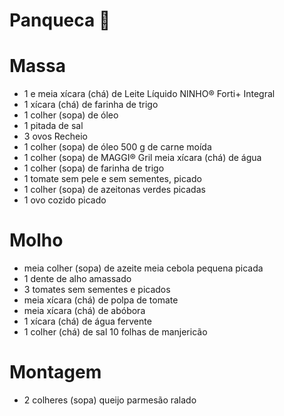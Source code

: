 # Panqueca :spaghetti:
# Massa
 - 1 e meia xícara (chá) de Leite Líquido NINHO® Forti+ Integral
- 1 xícara (chá) de farinha de trigo
- 1 colher (sopa) de óleo
- 1 pitada de sal
- 3 ovos
Recheio
- 1 colher (sopa) de óleo
500 g de carne moída
- 1 colher (sopa) de MAGGI® Gril
meia xícara (chá) de água
- 1 colher (sopa) de farinha de trigo
- 1 tomate sem pele e sem sementes, picado
- 1 colher (sopa) de azeitonas verdes picadas
- 1 ovo cozido picado
# Molho
- meia colher (sopa) de azeite
meia cebola pequena picada
- 1 dente de alho amassado
- 3 tomates sem sementes e picados
- meia xícara (chá) de polpa de tomate
- meia xícara (chá) de abóbora
- 1 xícara (chá) de água fervente
- 1 colher (chá) de sal
10 folhas de manjericão
# Montagem
- 2 colheres (sopa) queijo parmesão ralado